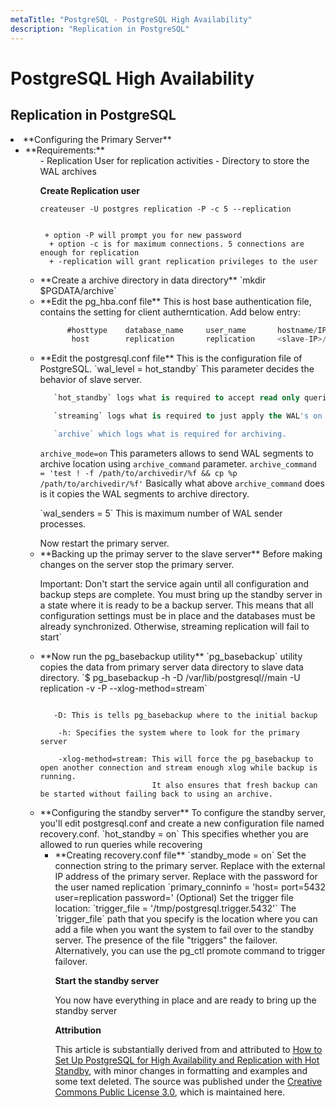 ```yaml
---
metaTitle: "PostgreSQL - PostgreSQL High Availability"
description: "Replication in PostgreSQL"
---
```


# PostgreSQL High Availability



## Replication in PostgreSQL


<li>
**Configuring the Primary Server**
<ul>
<li>
**Requirements:**
<ul>
- Replication User for replication activities
- Directory to store the WAL archives

**Create Replication user**

`createuser -U postgres replication -P -c 5 --replication`

```

 + option -P will prompt you for new password
  + option -c is for maximum connections. 5 connections are enough for replication
  + -replication will grant replication privileges to the user

```


<li>
**Create a archive directory in data directory**
`mkdir $PGDATA/archive`
</li>
<li>
**Edit the pg_hba.conf file**
This is host base authentication file, contains the setting for client autherntication. Add below entry:

```sql
      #hosttype    database_name     user_name       hostname/IP      method
       host        replication       replication     <slave-IP>/32    md5

```


</li>
<li>
**Edit the postgresql.conf file**
This is the configuration file of PostgreSQL.
`wal_level = hot_standby`
This parameter decides the behavior of slave server.

```sql
   `hot_standby` logs what is required to accept read only queries on slave server.

   `streaming` logs what is required to just apply the WAL's on slave.

   `archive` which logs what is required for archiving.

```


`archive_mode=on`
This parameters allows to send WAL segments to archive location using `archive_command` parameter.
`archive_command = 'test ! -f /path/to/archivedir/%f && cp %p /path/to/archivedir/%f'`
Basically what above `archive_command` does is it copies the WAL segments to archive directory.
<p>`wal_senders = 5`
This is maximum number of WAL sender processes.</p>
Now restart the primary server.
</li>

<li>
**Backing up the primay server to the slave server**
Before making changes on the server stop the primary server.
</li>

> 
<p>Important: Don't start the service again until all configuration and
backup steps are complete. You must bring up the standby server in a
state where it is ready to be a backup server. This means that all
configuration settings must be in place and the databases must be
already synchronized. Otherwise, streaming replication will fail to
start`</p>


<li>
**Now run the pg_basebackup utility**
`pg_basebackup` utility copies the data from primary server data directory to slave data directory.
`$ pg_basebackup -h <primary IP> -D /var/lib/postgresql/<version>/main -U replication -v -P --xlog-method=stream`
</li>

```

   -D: This is tells pg_basebackup where to the initial backup

    -h: Specifies the system where to look for the primary server

    -xlog-method=stream: This will force the pg_basebackup to open another connection and stream enough xlog while backup is running.
                         It also ensures that fresh backup can be started without failing back to using an archive.

```


<li>
**Configuring the standby server**
To configure the standby server, you'll edit postgresql.conf and create a new configuration file named recovery.conf.
`hot_standby = on`
This specifies whether you are allowed to run queries while recovering
<ul>
<li>
**Creating recovery.conf file**
`standby_mode = on`
Set the connection string to the primary server. Replace  with the external IP address of the primary server. Replace  with the password for the user named replication
`primary_conninfo = 'host= port=5432 user=replication password='
(Optional) Set the trigger file location:
`trigger_file = '/tmp/postgresql.trigger.5432'`
The `trigger_file` path that you specify is the location where you can add a file when you want the system to fail over to the standby server. The presence of the file "triggers" the failover. Alternatively, you can use the pg_ctl promote command to trigger failover.
</li>

**Start the standby server**

You now have everything in place and are ready to bring up the standby server

**Attribution**

This article is substantially derived from and attributed to [How to Set Up PostgreSQL for High Availability and Replication with Hot Standby](https://cloud.google.com/solutions/setup-postgres-hot-standby#create_a_user_for_replication), with minor changes in formatting and examples and some text deleted. The source was published under the [Creative Commons Public License 3.0](https://creativecommons.org/licenses/by/3.0/), which is maintained here.

